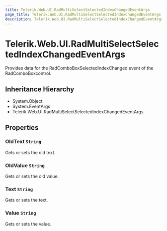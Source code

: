 ```yaml
---
title: Telerik.Web.UI.RadMultiSelectSelectedIndexChangedEventArgs
page_title: Telerik.Web.UI.RadMultiSelectSelectedIndexChangedEventArgs
description: Telerik.Web.UI.RadMultiSelectSelectedIndexChangedEventArgs
---
```


# Telerik.Web.UI.RadMultiSelectSelectedIndexChangedEventArgs

Provides data for the RadComboBoxSelectedIndexChanged event of the RadComboBoxcontrol.

## Inheritance Hierarchy

* System.Object
* System.EventArgs
* Telerik.Web.UI.RadMultiSelectSelectedIndexChangedEventArgs

## Properties

###  OldText `String`

Gets or sets the old text.

###  OldValue `String`

Gets or sets the old value.

###  Text `String`

Gets or sets the text.

###  Value `String`

Gets or sets the value.

